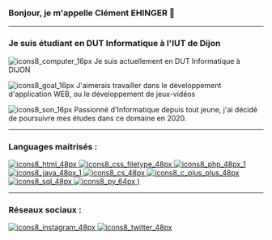 ### Bonjour, je m'appelle Clément EHINGER 👋
_______________________________________________
### Je suis étudiant en DUT Informatique à l'IUT de Dijon
![icons8_computer_16px](https://user-images.githubusercontent.com/85050290/122618195-0dc6d500-d08e-11eb-8699-22c355fc4164.png) Je suis actuellement en DUT Informatique à DIJON

![icons8_goal_16px](https://user-images.githubusercontent.com/85050290/122618181-030c4000-d08e-11eb-81cb-f068798a859b.png) J'aimerais travailler dans le développement d'application WEB, ou le développement de jeux-vidéos

![icons8_son_16px](https://user-images.githubusercontent.com/85050290/122618148-f1c33380-d08d-11eb-857d-f3030cb32822.png) Passionné d'Informatique depuis tout jeune, j'ai décidé de poursuivre mes études dans ce domaine en 2020.

_______________________________________________
### Languages maitrisés :

<a href="https://fr.wikipedia.org/wiki/Hypertext_Markup_Language">![icons8_html_48px](https://user-images.githubusercontent.com/85050290/122617630-e9b6c400-d08c-11eb-9fc7-1ae6c262a029.png)
</a>
<a href="https://fr.wikipedia.org/wiki/Feuilles_de_style_en_cascade">![icons8_css_filetype_48px](https://user-images.githubusercontent.com/85050290/122617635-eb808780-d08c-11eb-8620-4390a1741167.png)
</a>
<a href="https://fr.wikipedia.org/wiki/PHP">![icons8_php_48px_1](https://user-images.githubusercontent.com/85050290/122617641-ecb1b480-d08c-11eb-9c92-3bf34049ac68.png)
</a>
<a href="https://fr.wikipedia.org/wiki/Java_(langage)">![icons8_java_48px_1](https://user-images.githubusercontent.com/85050290/122617643-ede2e180-d08c-11eb-9189-7416f2fba757.png)
</a>
<a href="https://fr.wikipedia.org/wiki/C_sharp">![icons8_cs_48px](https://user-images.githubusercontent.com/85050290/122617646-ef140e80-d08c-11eb-8046-98321b658f7d.png)
</a>
<a href="https://fr.wikipedia.org/wiki/C%2B%2B">![icons8_c_plus_plus_48px](https://user-images.githubusercontent.com/85050290/122617651-f0453b80-d08c-11eb-9967-1b6ef2bddc02.png)
</a>
<a href="https://fr.wikipedia.org/wiki/Structured_Query_Language">![icons8_sql_48px](https://user-images.githubusercontent.com/85050290/122617720-136feb00-d08d-11eb-92e8-dd6849d65c67.png)
</a>
<a href="https://fr.wikipedia.org/wiki/Python_(langage)">![icons8_py_64px](https://user-images.githubusercontent.com/85050290/151285370-757c79da-d7a1-4575-9e94-1759ba04f42a.png)
)
</a>
_______________________________________________
### Réseaux sociaux :
<a href="https://www.instagram.com/clempouet/">![icons8_instagram_48px](https://user-images.githubusercontent.com/85050290/122617557-c55ae780-d08c-11eb-9863-1edee8abb9f8.png)
</a>
<a href="https://twitter.com/Khlemant">![icons8_twitter_48px](https://user-images.githubusercontent.com/85050290/122617545-bf650680-d08c-11eb-98d1-c7ce31d207f1.png)
</a>
